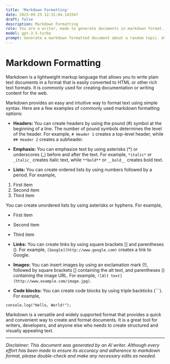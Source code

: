```yaml
---
title: 'Markdown Formatting'
date: 2023-09-25 12:31:04.143347
draft: false
description: Markdown Formatting
role: You are a writer, made to generate documents in markdown format. It is very important that all of the documents you generate are in valid markdown format.
model: gpt-3.5-turbo
prompt: Generate a markdown formatted document about a random topic. At the bottom, include a disclaimer explaining that the document was generated by you. The first line of the document should be the title. Make sure that the entire document is in proper markdown format, using a mix of various tags to make the document visually appealing.
---
```


# Markdown Formatting

Markdown is a lightweight markup language that allows you to write plain text documents in a format that is easily converted to HTML or other rich text formats. It is commonly used for creating documentation or writing content for the web.

Markdown provides an easy and intuitive way to format text using simple syntax. Here are a few examples of commonly used markdown formatting options:

- **Headers:** You can create headers by using the pound (#) symbol at the beginning of a line. The number of pound symbols determines the level of the header. For example, `# Header 1` creates a top-level header, while `## Header 2` creates a subheader.

- **Emphasis:** You can emphasize text by using asterisks (*) or underscores (_) before and after the text. For example, `*italic*` or `_italic_` creates italic text, while `**bold**` or `__bold__` creates bold text.

- **Lists:** You can create ordered lists by using numbers followed by a period. For example, 

1. First item
2. Second item
3. Third item

You can create unordered lists by using asterisks or hyphens. For example,

- First item
- Second item
- Third item

- **Links:** You can create links by using square brackets [] and parentheses (). For example, `[Google](http://www.google.com)` creates a link to Google.

- **Images:** You can insert images by using an exclamation mark (!), followed by square brackets [] containing the alt text, and parentheses () containing the image URL. For example, `![Alt text](http://www.example.com/image.jpg)`.

- **Code blocks:** You can create code blocks by using triple backticks (```). For example,

```
console.log("Hello, World!");
```

Markdown is a versatile and widely supported format that provides a quick and convenient way to create and format documents. It is a great tool for writers, developers, and anyone else who needs to create structured and visually appealing text.

---

*Disclaimer: This document was generated by an AI writer. Although every effort has been made to ensure its accuracy and adherence to markdown format, please double-check and make any necessary edits as needed.*